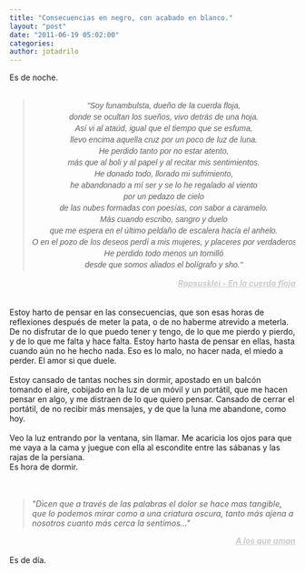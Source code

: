 ```yaml
---
title: "Consecuencias en negro, con acabado en blanco."
layout: "post"
date: "2011-06-19 05:02:00"
categories: 
author: jotadrilo
---
```


<div class="css-full-post-content js-full-post-content">
Es de noche.<br /><br /><blockquote><div style="text-align: center;"><pre><i><span style="font-family: arial,tahoma,verdana; font-size: 14px; line-height: 20px;">"Soy funambulsta, dueño de la cuerda floja,<br />donde se ocultan los sueños, vivo detrás de una hoja.<br />Así vi al ataúd, igual que el tiempo que se esfuma,<br />llevo encima aquella cruz por un poco de luz de luna.<br />He perdido tanto por no estar atento,<br />más que al boli y al papel y al recitar mis sentimientos.<br />He donado todo, llorado mi sufrimiento,<br />he abandonado a mí ser y se lo he regalado al viento<br />por un pedazo de cielo<br />de las nubes formadas con poesías, con sabor a caramelo.<br />Más cuando escribo, sangro y duelo<br />que me espera en el último peldaño de escalera hacía el anhelo.<br />O en el pozo de los deseos perdí a mis mujeres, y placeres por verdaderos trofeos.<br />He perdido todo menos un tornilló<br />desde que somos aliados el bolígrafo y sho."</span></i></pre></div></blockquote><div style="color: #cccccc; text-align: right;"><b><u><i>Rapsusklei - En la cuerda floja </i></u></b></div><div style="text-align: right;"><br /><br /></div><div style="text-align: left;">Estoy harto de pensar en las consecuencias, que son esas horas de reflexiones después de meter la pata, o de no haberme atrevido a meterla. De no disfrutar de lo que puedo tener y tengo, de lo que me pierdo y pierdo, y de lo que me falta y hace falta. Estoy harto hasta de pensar en ellas, hasta cuando aún no he hecho nada. Eso es lo malo, no hacer nada, el miedo a perder. El amor si que duele.</div><div style="text-align: left;"><br /></div><div style="text-align: left;">Estoy cansado de tantas noches sin dormir, apostado en un balcón tomando el aire, cobijado en la luz de un móvil y un portátil, que me hacen pensar en algo, y me distraen de lo que quiero pensar. Cansado de cerrar el portátil, de no recibir más mensajes, y de que la luna me abandone, como hoy.</div><br />Veo la luz entrando por la ventana, sin llamar. Me acaricia los ojos para que me vaya a la cama y juegue con ella al escondite entre las sábanas y las rajas de la persiana.<br />Es hora de dormir.<br /><br /><div style="text-align: left;"><br /></div><blockquote><div style="text-align: left;"><i>"Dicen que a través  de las palabras el dolor se hace mas tangible, que lo podemos mirar  como a una criatura oscura, tanto más ajena a nosotros cuanto más cerca  la sentimos..."</i></div></blockquote><div style="color: #cccccc; text-align: right;"><b><i><u>A los que aman</u></i></b></div><br />Es de día.
</div>